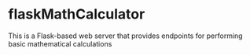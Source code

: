 # flaskMathCalculator
This is a Flask-based web server that provides endpoints for performing basic mathematical calculations
